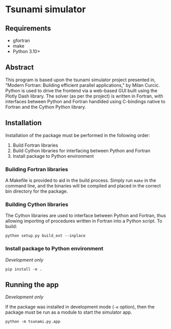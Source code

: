 # Tsunami simulator

## Requirements

- gfortran
- make
- Python 3.10+

## Abstract

This program is based upon the tsunami simulator project presented in, "Modern Fortran: Building efficient parallel applications," by Milan Curcic. Python is used to drive the frontend via a web-based GUI built using the Plotly Dash 
library. The solver (as per the project) is written in Fortran, with interfaces between Python and Fortran handlded using
C-bindings native to Fortran and the Cython Python library.

## Installation

Installation of the package must be performed in the following order:

1. Build Fortran libraries
2. Build Cython libraries for interfacing between Python and Fortran
3. Install package to Python environment

### Building Fortran libraries

A Makefile is provided to aid in the build process. Simply run `make` in the command line, and the binaries will be compiled and placed in the correct bin directory for the package.

### Building Cython libraries

The Cython libraries are used to interface between Python and Fortran, thus allowing importing of procedures written in Fortran into a Python script. To build:

```
python setup.py build_ext --inplace
```

### Install package to Python environment

*Development only*

```
pip install -e .
```

## Running the app

*Development only*

If the package was installed in development mode (`-e` option), then the package must be run as a module to start the simulator app.

```
python -m tsunami.py.app
```